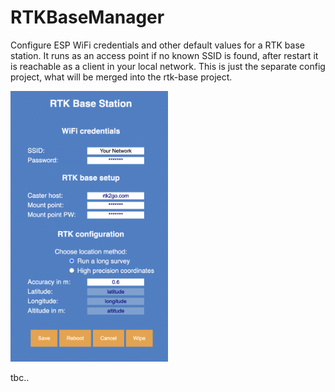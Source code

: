 # RTKBaseManager
Configure ESP WiFi credentials and other default values for a RTK base station. It runs as an access point if no known SSID is found, after restart it is reachable as a client in your local network.
This is just the separate config project, what will be merged into the rtk-base project.


<img src="./screenshots/RTKBaseManager.png " width="50%" height="50%">


tbc..
